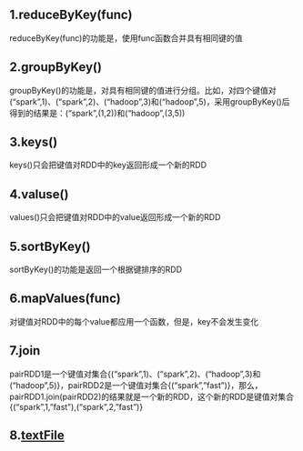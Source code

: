 ## 1.reduceByKey(func)
reduceByKey(func)的功能是，使用func函数合并具有相同键的值

## 2.groupByKey()
groupByKey()的功能是，对具有相同键的值进行分组。比如，对四个键值对(“spark”,1)、(“spark”,2)、(“hadoop”,3)和(“hadoop”,5)，采用groupByKey()后得到的结果是：(“spark”,(1,2))和(“hadoop”,(3,5))

## 3.keys()
keys()只会把键值对RDD中的key返回形成一个新的RDD

## 4.valuse()
values()只会把键值对RDD中的value返回形成一个新的RDD

## 5.sortByKey()
sortByKey()的功能是返回一个根据键排序的RDD

## 6.mapValues(func)
对键值对RDD中的每个value都应用一个函数，但是，key不会发生变化

## 7.join
pairRDD1是一个键值对集合{(“spark”,1)、(“spark”,2)、(“hadoop”,3)和(“hadoop”,5)}，pairRDD2是一个键值对集合{(“spark”,”fast”)}，那么，pairRDD1.join(pairRDD2)的结果就是一个新的RDD，这个新的RDD是键值对集合{(“spark”,1,”fast”),(“spark”,2,”fast”)}

## 8.[textFile](https://blog.csdn.net/legotime/article/details/51871724)
